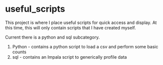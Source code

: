 # useful_scripts
This project is where I place useful scripts for quick access and display.  At this time, this will only contain scripts that I have created myself.

Current there is a python and sql subcategory.
1) Python - contains a python script to load a csv and perform some basic counts
2) sql - contains an Impala script to generically profile data
